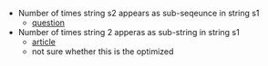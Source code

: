- Number of times string s2 appears as sub-seqeunce in string s1
  - [question](https://www.geeksforgeeks.org/problems/find-number-of-times-a-string-occurs-as-a-subsequence3020/1?itm_source=geeksforgeeks&itm_medium=article&itm_campaign=practice_card)
- Number of times string 2 apperas as sub-string in string s1
  - [article](https://www.sanfoundry.com/c-program-count-occurrence-substring/)
  - not sure whether this is the optimized